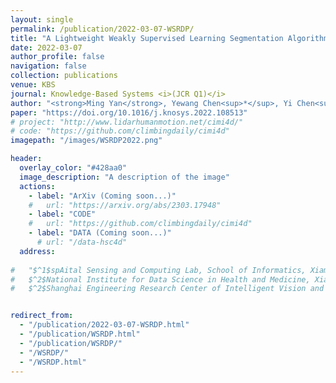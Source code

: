 ```yaml
---
layout: single
permalink: /publication/2022-03-07-WSRDP/
title: "A Lightweight Weakly Supervised Learning Segmentation Algorithm for Imbalanced Image Based on Rotation Density Peaks"
date: 2022-03-07
author_profile: false
navigation: false
collection: publications
venue: KBS
journal: Knowledge-Based Systems <i>(JCR Q1)</i>
author: "<strong>Ming Yan</strong>, Yewang Chen<sup>*</sup>, Yi Chen<sup>**</sup>, Guoyao Zeng, Xiaoliang Hu, Jixiang Du"
paper: "https://doi.org/10.1016/j.knosys.2022.108513"
# project: "http://www.lidarhumanmotion.net/cimi4d/"
# code: "https://github.com/climbingdaily/cimi4d"
imagepath: "/images/WSRDP2022.png"

header:
  overlay_color: "#428aa0"
  image_description: "A description of the image"
  actions:
    - label: "ArXiv (Coming soon...)"
    #   url: "https://arxiv.org/abs/2303.17948"
    - label: "CODE"
    #   url: "https://github.com/climbingdaily/cimi4d"
    - label: "DATA (Coming soon...)"
      # url: "/data-hsc4d"
  address: 
  
#   "$^1$spAital Sensing and Computing Lab, School of Informatics, Xiamen Universtiy, China<br>
#   $^2$National Institute for Data Science in Health and Medicine, Xiamen Universtiy, China<br>
#   $^2$Shanghai Engineering Research Center of Intelligent Vision and Imaging, ShanghaiTech Universtiy, China"


redirect_from: 
  - "/publication/2022-03-07-WSRDP.html"
  - "/publication/WSRDP.html"
  - "/publication/WSRDP/"
  - "/WSRDP/"
  - "/WSRDP.html"
---
```

<head>
  <!-- <meta http-equiv="Refresh" content="0; URL=http://www.lidarhumanmotion.net/cimi4d/" /> -->
</head>